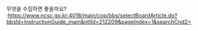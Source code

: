 
무엇을 수집하면 좋을까요? :https://www.ncsc.go.kr:4018/main/cop/bbs/selectBoardArticle.do?bbsId=InstructionGuide_main&nttId=212209&pageIndex=1&searchCnd2=

